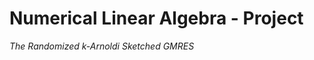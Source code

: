 # Numerical Linear Algebra - Project

_The Randomized k-Arnoldi Sketched GMRES_

<!-- ## Table of Contents

- [Table of Contents](#table-of-contents) -->